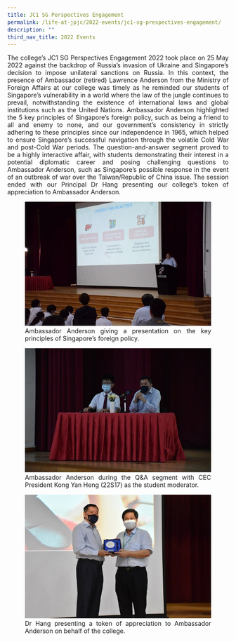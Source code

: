```yaml
---
title: JC1 SG Perspectives Engagement
permalink: /life-at-jpjc/2022-events/jc1-sg-prespectives-engagement/
description: ""
third_nav_title: 2022 Events
---
```

<div align=justify>
<p>
The college’s JC1 SG Perspectives Engagement 2022 took place on 25 May 2022 against the backdrop of Russia’s invasion of Ukraine and Singapore’s decision to impose unilateral sanctions on Russia. In this context, the presence of Ambassador (retired) Lawrence Anderson from the Ministry of Foreign Affairs at our college was timely as he reminded our students of Singapore’s vulnerability in a world where the law of the jungle continues to prevail, notwithstanding the existence of international laws and global institutions such as the United Nations. Ambassador Anderson highlighted the 5 key principles of Singapore’s foreign policy, such as being a friend to all and enemy to none, and our government’s consistency in strictly adhering to these principles since our independence in 1965, which helped to ensure Singapore’s successful navigation through the volatile Cold War and post-Cold War periods. The question-and-answer segment proved to be a highly interactive affair, with students demonstrating their interest in a potential diplomatic career and posing challenging questions to Ambassador Anderson, such as Singapore’s possible response in the event of an outbreak of war over the Taiwan/Republic of China issue. The session ended with our Principal Dr Hang presenting our college’s token of appreciation to Ambassador Anderson.</p>

<figure>
<img src="/images/jc1%20perspective%20engagement%201.jpg">
<figcaption>  Ambassador Anderson giving a presentation on the key principles of Singapore’s foreign policy.  
  </figcaption>
</figure>

<figure>
<img src="/images/jc1%20perspective%20engagement%202.jpg">
<figcaption>  Ambassador Anderson during the Q&A segment with CEC President Kong Yan Heng (22S17) as the student moderator. 
  </figcaption>
</figure>

<figure>
<img src="/images/jc1%20perspective%20engagement%203.jpg">
<figcaption>  Dr Hang presenting a token of appreciation to Ambassador Anderson on behalf of the college.  
  </figcaption>
</figure>
